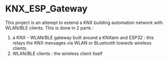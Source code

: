 # KNX_ESP_Gateway

This project is an attempt to extend a KNX building automation network with WLAN/BLE clients.
This is done in 2 parts :
1. a KNX - WLAN/BLE gateway built around a KNXaim  and ESP32 : this relays the KNX messages via WLAN or BLuetooth towards wireless clients.
2. WLAN/BLE clients : the wireless client itself
